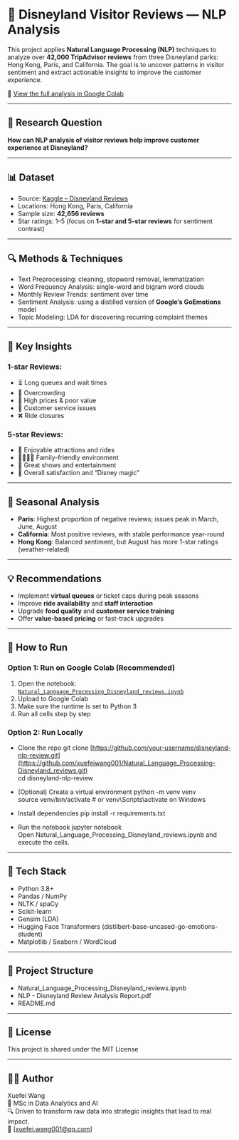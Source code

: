 # 🏰 Disneyland Visitor Reviews — NLP Analysis

This project applies **Natural Language Processing (NLP)** techniques to analyze over **42,000 TripAdvisor reviews** from three Disneyland parks: Hong Kong, Paris, and California. The goal is to uncover patterns in visitor sentiment and extract actionable insights to improve the customer experience.

📘 [View the full analysis in Google Colab](https://colab.research.google.com/drive/1Hli6gd91P4s0CcOgrsHHO0XcE3pEqiOU?usp=sharing)

---

## 📌 Research Question

**How can NLP analysis of visitor reviews help improve customer experience at Disneyland?**

---

## 📊 Dataset

- Source: [Kaggle – Disneyland Reviews](https://www.kaggle.com/datasets/arushchillar/disneyland-reviews)
- Locations: Hong Kong, Paris, California
- Sample size: **42,656 reviews**
- Star ratings: 1–5 (focus on **1-star and 5-star reviews** for sentiment contrast)

---

## 🔍 Methods & Techniques

- Text Preprocessing: cleaning, stopword removal, lemmatization  
- Word Frequency Analysis: single-word and bigram word clouds  
- Monthly Review Trends: sentiment over time  
- Sentiment Analysis: using a distilled version of **Google’s GoEmotions** model  
- Topic Modeling: LDA for discovering recurring complaint themes  

---

## 🎯 Key Insights

### 1-star Reviews:
- ⏳ Long queues and wait times  
- 🧍 Overcrowding  
- 💸 High prices & poor value  
- 🙁 Customer service issues  
- ❌ Ride closures

### 5-star Reviews:
- 🎢 Enjoyable attractions and rides  
- 👨‍👩‍👧‍👦 Family-friendly environment  
- 🎉 Great shows and entertainment  
- 💖 Overall satisfaction and “Disney magic”

---

## 📆 Seasonal Analysis

- **Paris**: Highest proportion of negative reviews; issues peak in March, June, August  
- **California**: Most positive reviews, with stable performance year-round  
- **Hong Kong**: Balanced sentiment, but August has more 1-star ratings (weather-related)

---

## 💡 Recommendations

- Implement **virtual queues** or ticket caps during peak seasons  
- Improve **ride availability** and **staff interaction**  
- Upgrade **food quality** and **customer service training**  
- Offer **value-based pricing** or fast-track upgrades

---

## 🚀 How to Run

### Option 1: Run on Google Colab (Recommended)
1. Open the notebook:  
   [`Natural_Language_Processing_Disneyland_reviews.ipynb`](./Natural_Language_Processing_Disneyland_reviews.ipynb)
2. Upload to Google Colab
3. Make sure the runtime is set to Python 3
4. Run all cells step by step

### Option 2: Run Locally

- Clone the repo
git clone [https://github.com/your-username/disneyland-nlp-review.git](https://github.com/xuefeiwang001/Natural_Language_Processing-Disneyland_reviews.git) <br>
cd disneyland-nlp-review

- (Optional) Create a virtual environment
python -m venv venv <br>
source venv/bin/activate  # or venv\Scripts\activate on Windows

- Install dependencies
pip install -r requirements.txt

- Run the notebook
jupyter notebook <br>
Open Natural_Language_Processing_Disneyland_reviews.ipynb and execute the cells.

---

## 🧪 Tech Stack
- Python 3.8+
- Pandas / NumPy
- NLTK / spaCy
- Scikit-learn
- Gensim (LDA)
- Hugging Face Transformers (distilbert-base-uncased-go-emotions-student)
- Matplotlib / Seaborn / WordCloud

---

## 📁 Project Structure
- Natural_Language_Processing_Disneyland_reviews.ipynb
- NLP - Disneyland Review Analysis Report.pdf
- README.md

---

## 📄 License
This project is shared under the MIT License

---

## 👩‍💻 Author
Xuefei Wang <br>
📘 MSc in Data Analytics and AI <br>
🔍 Driven to transform raw data into strategic insights that lead to real impact. <br>
📧 [xuefei.wang001@qq.com]


